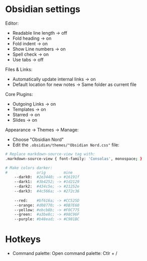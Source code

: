 # Obsidian settings

Editor:
* Readable line length -> off
* Fold heading -> on
* Fold indent -> on
* Show Line numbers -> on
* Spell check -> on
* Use tabs -> off

Files & Links:
* Automatically update internal links -> on
* Default location for new notes -> Same folder as current file

Core Plugins:
* Outgoing Links -> on
* Templates -> on
* Starred -> on
* Slides -> on

Appearance -> Themes -> Manage:
* Choose "Obsidian Nord"
* Edit the `.obsidian/themes/"Obsidian Nord.css"` file:
```sh
# Replace markdown-source-view tag with:
.markdown-source-view { font-family: 'Consolas', monospace; }

# Make colors darker:
#             orig        mine
    --dark0:  #2e3440; -> #16191f
    --dark1:  #3b4252; -> #1d2129
    --dark2:  #434c5e; -> #21252e
    --dark3:  #4c566a; -> #272c36
    
    --red:    #bf616a; -> #CC525D
    --orange: #d08770; -> #DB7E60
    --yellow: #ebcb8b; -> #F0C775
    --green:  #a3be8c; -> #98C96F
    --purple: #b48ead; -> #C981BC
```

# Hotkeys
* Command palette: Open command palette: Ctlr + /
